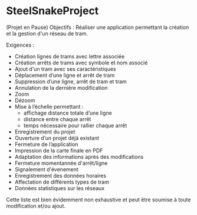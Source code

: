 # SteelSnakeProject
(Projet en Pause)
Objectifs : Réaliser une application permettant la création et la gestion d'un réseau de tram. 

Exigences : 
  -	Création lignes de trams avec lettre associée
  -	Création arrêts de trams avec symbole et nom associé
  -	Ajout d'un tram avec ses caractéristiques
  -	Déplacement d’une ligne et arrêt de tram
  -	Suppression d’une ligne, arrêt de tram et tram
  -	Annulation de la dernière modification
  -	Zoom
  -	Dézoom
  -	Mise à l’échelle permettant : 
	  * affichage distance totale d’une ligne
 	  * distance entre chaque arrêt
	  * temps nécessaire pour rallier chaque arrêt
  -	Enregistrement du projet
  -	Ouverture d’un projet déjà existant
  -	Fermeture de l’application
  -	Impression de la carte finale en PDF
  -	Adaptation des informations après des modifications
  -	Fermeture momentannée d'arrêt/ligne
  -	Signalement d'évenement
  -	Enregistrement des données horaires
  -	Affectation de différents types de tram
  -	Données statistiques sur les réseaux 

Cette liste est bien évidemment non exhaustive et peut être soumise à toute modification et/ou ajout.

